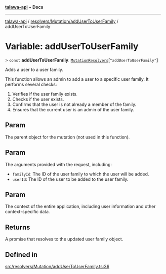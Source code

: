 [**talawa-api**](../../../../README.md) • **Docs**

***

[talawa-api](../../../../modules.md) / [resolvers/Mutation/addUserToUserFamily](../README.md) / addUserToUserFamily

# Variable: addUserToUserFamily

\> `const` **addUserToUserFamily**: [`MutationResolvers`](../../../../types/generatedGraphQLTypes/type-aliases/MutationResolvers.md)\[`"addUserToUserFamily"`\]

Adds a user to a user family.

This function allows an admin to add a user to a specific user family. It performs several checks:

1. Verifies if the user family exists.
2. Checks if the user exists.
3. Confirms that the user is not already a member of the family.
4. Ensures that the current user is an admin of the user family.

## Param

The parent object for the mutation (not used in this function).

## Param

The arguments provided with the request, including:
  - `familyId`: The ID of the user family to which the user will be added.
  - `userId`: The ID of the user to be added to the user family.

## Param

The context of the entire application, including user information and other context-specific data.

## Returns

A promise that resolves to the updated user family object.

## Defined in

[src/resolvers/Mutation/addUserToUserFamily.ts:36](https://github.com/PalisadoesFoundation/talawa-api/blob/5e38dbf44e47f2fc703410fad29ab5c8f7f26c77/src/resolvers/Mutation/addUserToUserFamily.ts#L36)
